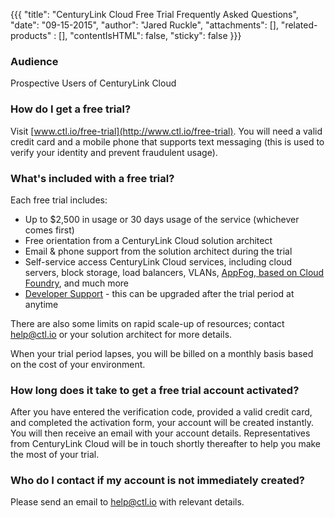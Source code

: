{{{
  "title": "CenturyLink Cloud Free Trial Frequently Asked Questions",
  "date": "09-15-2015",
  "author": "Jared Ruckle",
  "attachments": [],
  "related-products" : [],
  "contentIsHTML": false,
  "sticky": false
}}}

### Audience

Prospective Users of CenturyLink Cloud

### How do I get a free trial?

Visit [www.ctl.io/free-trial](http://www.ctl.io/free-trial). You will need a valid credit card and a mobile phone that supports text messaging (this is used to verify your identity and prevent fraudulent usage).

### What's included with a free trial?

Each free trial includes:

* Up to $2,500 in usage or 30 days usage of the service (whichever comes first)
* Free orientation from a CenturyLink Cloud solution architect
* Email & phone support from the solution architect during the trial
* Self-service access CenturyLink Cloud services, including cloud servers, block storage, load balancers, VLANs, [AppFog, based on Cloud Foundry](http://www.ctl.io/appfog/), and much more
* [Developer Support](http://www.ctl.io/support/) - this can be upgraded after the trial period at anytime

There are also some limits on rapid scale-up of resources; contact [help@ctl.io](mailto:help@ctl.io) or your solution architect for more details.

When your trial period lapses, you will be billed on a monthly basis based on the cost of your environment.

### How long does it take to get a free trial account activated?

After you have entered the verification code, provided a valid credit card, and completed the activation form, your account will be created instantly. You will then receive an email with your account details. Representatives from CenturyLink Cloud will be in touch shortly thereafter to help you make the most of your trial.

### Who do I contact if my account is not immediately created?

Please send an email to [help@ctl.io](mailto:help@ctl.io) with relevant details.
